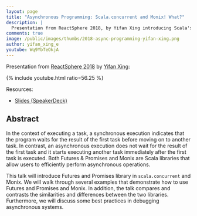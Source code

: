 ```yaml
---
layout: page
title: "Asynchronous Programming: Scala.concurrent and Monix! What?"
description: |
  Presentation from ReactSphere 2018, by Yifan Xing introducing Scala's Futures, Promises along with Monix.
comments: true
image: /public/images/thumbs/2018-async-programming-yifan-xing.png
author: yifan_xing_e
youtube: Wq9YbTeOkjA
---
```


Presentation from
[ReactSphere 2018](https://react.sphere.it/) by
[Yifan Xing](https://twitter.com/yifan_xing_e):

{% include youtube.html ratio=56.25 %}

Resources:

- [Slides (SpeakerDeck)](https://speakerdeck.com/xingyif/asynchronous-programming-scala-dot-concurrent-and-monix-what)

## Abstract

In the context of executing a task, a synchronous execution indicates
that the program waits for the result of the first task before moving
on to another task. In contrast, an asynchronous execution does not
wait for the result of the first task and it starts executing another
task immediately after the first task is executed. Both Futures &
Promises and Monix are Scala libraries that allow users to efficiently
perform asynchronous operations. 

This talk will introduce Futures and Promises library in
`scala.concurrent` and Monix. We will walk through several examples
that demonstrate how to use Futures and Promises and Monix. In
addition, the talk compares and contrasts the similarities and
differences between the two libraries. Furthermore, we will discuss
some best practices in debugging asynchronous systems.
